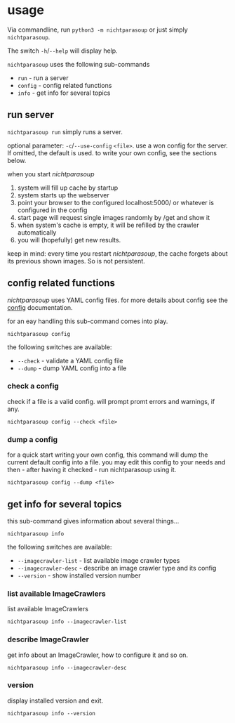 # usage 

Via commandline, run `python3 -m nichtparasoup`
or just simply `nichtparasoup`.

The switch `-h`/`--help` will display help.

`nichtparasoup` uses the following sub-commands
* `run` - run a server 
* `config` - config related functions
* `info` - get info for several topics


## run server  

`nichtparasoup run`
simply runs a server.

optional parameter: `-c`/`--use-config` `<file>`.
use a won config for the server. If omitted, the default is used. to write your own config, see the sections below.

when you start _nichtparasoup_
1. system will fill up cache by startup
1. system starts up the webserver
1. point your browser to the configured localhost:5000/ or whatever is configured in the config
1. start page will request single images randomly by /get and show it
1. when system's cache is empty, it will be refilled by the crawler automatically
1. you will (hopefully) get new results.

keep in mind: every time you restart _nichtparasoup_, the cache forgets about its previous shown images. So is not persistent.



## config related functions 

_nichtparasoup_ uses YAML config files.
for more details about config see the [config](config.md) documentation.

for an eay handling this sub-command comes into play.

`nichtparasoup config` 

the following switches are available:
* `--check` - validate a YAML config file
* `--dump`  - dump YAML config into a file


### check a config

check if a file is a valid config.
will prompt promt errors and warnings, if any.

`nichtparasoup config --check <file>`


### dump a config

for a quick start writing your own config, this command will dump the current default config into a file.
you may edit this config to your needs and then - after having it checked - run nichtparasoup using it.

`nichtparasoup config --dump <file>`


## get info for several topics  

this sub-command gives information about several things...

`nichtparasoup info`

the following switches are available:
* `--imagecrawler-list` - list available image crawler types
* `--imagecrawler-desc` - describe an image crawler type and its config
* `--version`           - show installed version number


### list available ImageCrawlers

list available ImageCrawlers

`nichtparasoup info --imagecrawler-list`


### describe ImageCrawler

get info about an ImageCrawler, how to configure it and so on.

`nichtparasoup info --imagecrawler-desc`


### version

display installed version and exit.

`nichtparasoup info --version`
